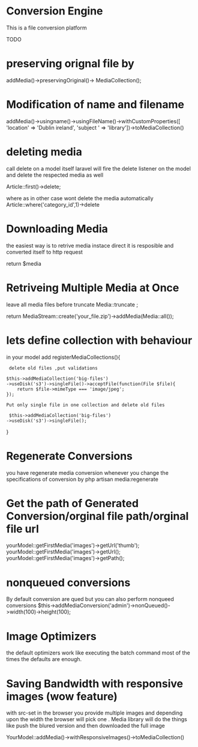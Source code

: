 # Conversion Engine

This is a file conversion platform

TODO

# preserving orignal file by
addMedia()->preservingOriginal()->
MediaCollection();

# Modification of name and filename
addMedia()->usingname()->usingFileName()->withCustomProperties([
    'location' => 'Dublin ireland',
    'subject ' => 'library'])->toMediaCollection()

# deleting media
call delete on a model itself
laravel will fire the delete listener on the model and delete the respected media as well

Article::first()->delete;   


where as in other case wont delete the media automatically
Article::where('category_id',1)->delete   

# Downloading Media
the easiest way is to retrive media instace direct
it is resposible and converted itself to http request

return $media

# Retriveing Multiple Media at Once
 leave all media files before truncate 
Media::truncate ;

return MediaStream::create('your_file.zip')->addMedia(Media::all());

# lets define collection with behaviour

in your model add registerMediaCollections(){

     delete old files ,put validations

    $this->addMediaCollection('big-files')
    ->useDisk('s3')->singleFile()->acceptFile(function(File $file){
        return $file->mimeType === 'image/jpeg';
    });

    Put only single file in one collection and delete old files

     $this->addMediaCollection('big-files')
    ->useDisk('s3')->singleFile();          
}

# Regenerate Conversions
you have regenerate media conversion whenever you change the specifications of conversion
by 
php artisan media:regenerate 

# Get the path of Generated Conversion/orginal file path/orginal file url

yourModel::getFirstMedia('images')->getUrl('thumb');
yourModel::getFirstMedia('images')->getUrl();
yourModel::getFirstMedia('images')->getPath();

# nonqueued conversions

By default conversion are qued but you can also perform nonqueed conversions
$this->addMediaConversion('admin')->nonQueued()->width(100)->height(100);

# Image Optimizers

the default optimizers work like executing the batch command 
most of the times the defaults are enough.

# Saving Bandwidth with responsive images (wow feature)

with src-set in the browser you provide multiple images and depending upon the width 
the browser will pick one .
Media library will do the things like push the blured version and then downloaded the full image

YourModel::addMedia()->withResponsiveImages()->toMediaCollection()







